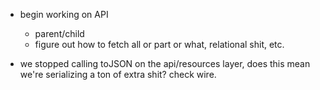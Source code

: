 - begin working on API
  - parent/child
  - figure out how to fetch all or part or what, relational shit, etc.

- we stopped calling toJSON on the api/resources layer, does this mean we're serializing a ton of extra shit? check wire.
